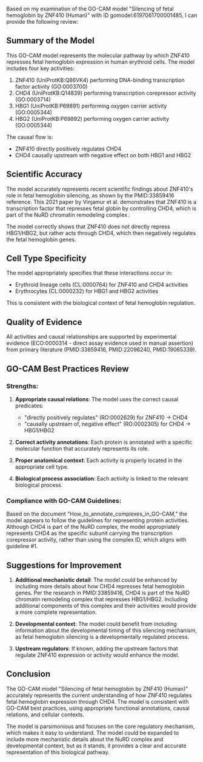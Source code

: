 Based on my examination of the GO-CAM model "Silencing of fetal hemoglobin by ZNF410 (Human)" with ID gomodel:6197061700001485, I can provide the following review:

## Summary of the Model

This GO-CAM model represents the molecular pathway by which ZNF410 represses fetal hemoglobin expression in human erythroid cells. The model includes four key activities:

1. ZNF410 (UniProtKB:Q86VK4) performing DNA-binding transcription factor activity (GO:0003700)
2. CHD4 (UniProtKB:Q14839) performing transcription corepressor activity (GO:0003714)
3. HBG1 (UniProtKB:P69891) performing oxygen carrier activity (GO:0005344)
4. HBG2 (UniProtKB:P69892) performing oxygen carrier activity (GO:0005344)

The causal flow is:
- ZNF410 directly positively regulates CHD4
- CHD4 causally upstream with negative effect on both HBG1 and HBG2

## Scientific Accuracy

The model accurately represents recent scientific findings about ZNF410's role in fetal hemoglobin silencing, as shown by the PMID:33859416 reference. This 2021 paper by Vinjamur et al. demonstrates that ZNF410 is a transcription factor that represses fetal globin by controlling CHD4, which is part of the NuRD chromatin remodeling complex.

The model correctly shows that ZNF410 does not directly repress HBG1/HBG2, but rather acts through CHD4, which then negatively regulates the fetal hemoglobin genes.

## Cell Type Specificity

The model appropriately specifies that these interactions occur in:
- Erythroid lineage cells (CL:0000764) for ZNF410 and CHD4 activities
- Erythrocytes (CL:0000232) for HBG1 and HBG2 activities

This is consistent with the biological context of fetal hemoglobin regulation.

## Quality of Evidence

All activities and causal relationships are supported by experimental evidence (ECO:0000314 - direct assay evidence used in manual assertion) from primary literature (PMID:33859416, PMID:22096240, PMID:19065339).

## GO-CAM Best Practices Review

### Strengths:
1. **Appropriate causal relations**: The model uses the correct causal predicates:
   - "directly positively regulates" (RO:0002629) for ZNF410 → CHD4
   - "causally upstream of, negative effect" (RO:0002305) for CHD4 → HBG1/HBG2

2. **Correct activity annotations**: Each protein is annotated with a specific molecular function that accurately represents its role.

3. **Proper anatomical context**: Each activity is properly located in the appropriate cell type.

4. **Biological process association**: Each activity is linked to the relevant biological process.

### Compliance with GO-CAM Guidelines:

Based on the document "How_to_annotate_complexes_in_GO-CAM," the model appears to follow the guidelines for representing protein activities. Although CHD4 is part of the NuRD complex, the model appropriately represents CHD4 as the specific subunit carrying the transcription corepressor activity, rather than using the complex ID, which aligns with guideline #1.

## Suggestions for Improvement

1. **Additional mechanistic detail**: The model could be enhanced by including more details about how CHD4 represses fetal hemoglobin genes. Per the research in PMID:33859416, CHD4 is part of the NuRD chromatin remodeling complex that represses HBG1/HBG2. Including additional components of this complex and their activities would provide a more complete representation.

2. **Developmental context**: The model could benefit from including information about the developmental timing of this silencing mechanism, as fetal hemoglobin silencing is a developmentally regulated process.

3. **Upstream regulators**: If known, adding the upstream factors that regulate ZNF410 expression or activity would enhance the model.

## Conclusion

The GO-CAM model "Silencing of fetal hemoglobin by ZNF410 (Human)" accurately represents the current understanding of how ZNF410 regulates fetal hemoglobin expression through CHD4. The model is consistent with GO-CAM best practices, using appropriate functional annotations, causal relations, and cellular contexts. 

The model is parsimonious and focuses on the core regulatory mechanism, which makes it easy to understand. The model could be expanded to include more mechanistic details about the NuRD complex and developmental context, but as it stands, it provides a clear and accurate representation of this biological pathway.
